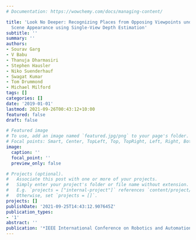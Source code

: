 ```yaml
---
# Documentation: https://wowchemy.com/docs/managing-content/

title: 'Look No Deeper: Recognizing Places from Opposing Viewpoints under Varying
  Scene Appearance using Single-View Depth Estimation'
subtitle: ''
summary: ''
authors:
- Sourav Garg
- V Babu
- Thanuja Dharmasiri
- Stephen Hausler
- Niko Suenderhauf
- Swagat Kumar
- Tom Drummond
- Michael Milford
tags: []
categories: []
date: '2019-01-01'
lastmod: 2021-09-26T00:43:12+10:00
featured: false
draft: false

# Featured image
# To use, add an image named `featured.jpg/png` to your page's folder.
# Focal points: Smart, Center, TopLeft, Top, TopRight, Left, Right, BottomLeft, Bottom, BottomRight.
image:
  caption: ''
  focal_point: ''
  preview_only: false

# Projects (optional).
#   Associate this post with one or more of your projects.
#   Simply enter your project's folder or file name without extension.
#   E.g. `projects = ["internal-project"]` references `content/project/deep-learning/index.md`.
#   Otherwise, set `projects = []`.
projects: []
publishDate: '2021-09-25T14:43:12.907645Z'
publication_types:
- '1'
abstract: ''
publication: '*IEEE International Conference on Robotics and Automation (ICRA), 2019*'
---
```

